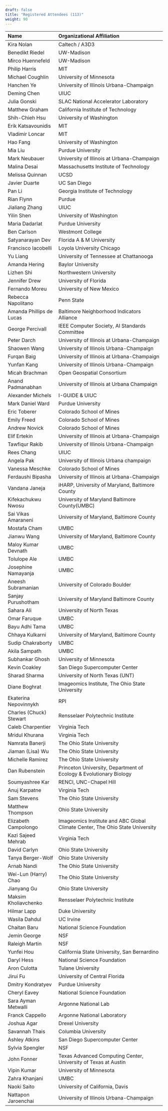 ```yaml
---
draft: false
title: "Registered Attendees (113)"
weight: 90
---
```


| Name                     | Organizational Affiliation                                                    |
|:-------------------------|:------------------------------------------------------------------------------|
| Kira Nolan               | Caltech / A3D3                                                                |
| Benedikt Riedel          | UW-Madison                                                                    |
| Mirco Huennefeld         | UW-Madison                                                                    |
| Philip Harris            | MIT                                                                           |
| Michael Coughlin         | University of Minnesota                                                       |
| Hanchen Ye               | University of Illinois Urbana-Champaign                                       |
| Deming Chen              | UIUC                                                                          |
| Julia Gonski             | SLAC National Accelerator Laboratory                                          |
| Matthew Graham           | California Institute of Technology                                            |
| Shih-Chieh Hsu           | University of Washington                                                      |
| Erik Katsavounidis       | MIT                                                                           |
| Vladimir Loncar          | MIT                                                                           |
| Hao Fang                 | University of Washington                                                      |
| Mia Liu                  | Purdue University                                                             |
| Mark Neubauer            | University of Illinois at Urbana-Champaign                                    |
| Malina Desai             | Massachusetts Institute of Technology                                         |
| Melissa Quinnan          | UCSD                                                                          |
| Javier Duarte            | UC San Diego                                                                  |
| Pan Li                   | Georgia Institute of Technology                                               |
| Rian Flynn               | Purdue                                                                        |
| Jialiang Zhang           | UIUC                                                                          |
| Yilin Shen               | University of Washington                                                      |
| Maria Dadarlat           | Purdue University                                                             |
| Ben Carlson              | Westmont College                                                              |
| Satyanarayan Dev         | Florida A & M University                                                      |
| Francisco Iacobelli      | Loyola University Chicago                                                     |
| Yu Liang                 | University of Tennessee at Chattanooga                                        |
| Amanda Hering            | Baylor University                                                             |
| Lizhen Shi               | Northwestern University                                                       |
| Jennifer Drew            | University of Florida                                                         |
| Fernando Moreu           | University of New Mexico                                                      |
| Rebecca Napolitano       | Penn State                                                                    |
| Amanda Phillips de Lucas | Baltimore Neighborhood Indicators Alliance                                    |
| George Percivall         | IEEE Computer Society, AI Standards Committee                                 |
| Peter Darch              | University of Illinois at Urbana-Champaign                                    |
| Shaowen Wang             | University of Illinois Urbana-Champaign                                       |
| Furqan Baig              | University of Illinois at Urbana-Champaign                                    |
| Yunfan Kang              | University of Illinois Urbana-Champaign                                       |
| Micah Brachman           | Open Geospatial Consortium                                                    |
| Anand Padmanabhan        | University of Illinois at Urbana Champaign                                    |
| Alexander Michels        | I-GUIDE & UIUC                                                                |
| Mark Daniel Ward         | Purdue University                                                             |
| Eric Toberer             | Colorado School of Mines                                                      |
| Emily Freed              | Colorado School of Mines                                                      |
| Andrew Novick            | Colorado School of Mines                                                      |
| Elif Ertekin             | University of Illinois at Urbana-Champaign                                    |
| Tawfiqur Rakib           | University of Illinois Urbana-Champaign                                       |
| Rees Chang               | UIUC                                                                          |
| Angela Pak               | University of Illinois Urbana champaign                                       |
| Vanessa Meschke          | Colorado School of Mines                                                      |
| Ferdaushi Bipasha        | University of Illinois at Urbana-Champaign                                    |
| Vandana Janeja           | iHARP, University of Maryland, Baltimore County                               |
| Kifekachukwu Nwosu       | University of Maryland Baltimore County(UMBC)                                 |
| Sai Vikas Amaraneni      | University of Maryland, Baltimore County                                      |
| Mostafa Cham             | UMBC                                                                          |
| Jianwu Wang              | University of Maryland, Baltimore County                                      |
| Maloy Kumar Devnath      | UMBC                                                                          |
| Tolulope Ale             | UMBC                                                                          |
| Josephine Namayanja      | UMBC                                                                          |
| Aneesh Subramanian       | University of Colorado Boulder                                                |
| Sanjay Purushotham       | University of Maryland Baltimore County                                       |
| Sahara Ali               | University of North Texas                                                     |
| Omar Faruque             | UMBC                                                                          |
| Bayu Adhi Tama           | UMBC                                                                          |
| Chhaya Kulkarni          | University of Maryland, Baltimore County                                      |
| Sudip Chakraborty        | UMBC                                                                          |
| Akila Sampath            | UMBC                                                                          |
| Subhankar Ghosh          | University of Minnesota                                                       |
| Kevin Coakley            | San Diego Supercomputer Center                                                |
| Sharad Sharma            | University of North Texas (UNT)                                               |
| Diane Boghrat            | Imageomics Institute, The Ohio State University                               |
| Ekaterina Nepovinnykh    | RPI                                                                           |
| Charles (Chuck) Stewart  | Rensselaer Polytechnic Institute                                              |
| Caleb Charpentier        | Virginia Tech                                                                 |
| Mridul Khurana           | Virginia Tech                                                                 |
| Namrata Banerji          | The Ohio State University                                                     |
| Jiaman (Lisa) Wu         | The Ohio State University                                                     |
| Michelle Ramirez         | The Ohio State University                                                     |
| Dan Rubenstein           | Princeton University, Department of Ecology & Evolutionary Biology            |
| Soumyashree Kar          | RENCI, UNC-Chapel Hill                                                        |
| Anuj Karpatne            | Virginia Tech                                                                 |
| Sam Stevens              | The Ohio State University                                                     |
| Matthew Thompson         | Ohio State University                                                         |
| Elizabeth Campolongo     | Imageomics Institute and ABC Global Climate Center, The Ohio State University |
| Kazi Sajeed Mehrab       | Virginia Tech                                                                 |
| David Carlyn             | Ohio State University                                                         |
| Tanya Berger-Wolf        | Ohio State University                                                         |
| Arnab Nandi              | The Ohio State University                                                     |
| Wei-Lun (Harry) Chao     | The Ohio State University                                                     |
| Jianyang Gu              | Ohio State University                                                         |
| Maksim Kholiavchenko     | Rensselaer Polytechnic Institute                                              |
| Hilmar Lapp              | Duke University                                                               |
| Wasila Dahdul            | UC Irvine                                                                     |
| Chaitan Baru             | National Science Foundation                                                   |
| Jemin George             | NSF                                                                           |
| Raleigh Martin           | NSF                                                                           |
| Yunfei Hou               | California State University, San Bernardino                                   |
| Daryl Hess               | National Science Foundation                                                   |
| Aron Culotta             | Tulane University                                                             |
| Jirui Fu                 | University of Central Florida                                                 |
| Dmitry Kondratyev        | Purdue University                                                             |
| Cheryl Eavey             | National Science Foundation                                                   |
| Sara Ayman Metwalli      | Argonne National Lab                                                          |
| Franck Cappello          | Argonne National Laboratory                                                   |
| Joshua Agar              | Drexel University                                                             |
| Savannah Thais           | Columbia University                                                           |
| Ashley Atkins            | San Diego Supercomputer Center                                                |
| Sylvia Spengler          | NSF                                                                           |
| John Fonner              | Texas Advanced Computing Center, University of Texas at Austin                |
| Vipin Kumar              | University of Minnesota                                                       |
| Zahra Khanjani           | UMBC                                                                          |
| Naoki Saito              | University of California, Davis                                               |
| Nattapon  Jaroenchai     | University of Illinois Urbana-Champaign                                       |